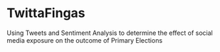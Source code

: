 # TwittaFingas
Using Tweets and Sentiment Analysis to determine the effect of social media exposure on the outcome of Primary Elections
